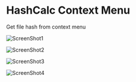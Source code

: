 # HashCalc Context Menu
Get file hash from context menu

![ScreenShot1](https://raw.githubusercontent.com/maz-1/win10_enhancements/master/HashCalc_ContextMenu/Screenshot1.jpg)

![ScreenShot2](https://raw.githubusercontent.com/maz-1/win10_enhancements/master/HashCalc_ContextMenu/Screenshot2.jpg)

![ScreenShot3](https://raw.githubusercontent.com/maz-1/win10_enhancements/master/HashCalc_ContextMenu/Screenshot3.jpg)

![ScreenShot4](https://raw.githubusercontent.com/maz-1/win10_enhancements/master/HashCalc_ContextMenu/Screenshot4.jpg)

